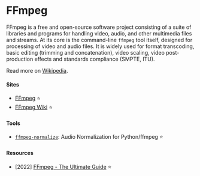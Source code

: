 # FFmpeg

FFmpeg is a free and open-source software project consisting of a suite of libraries and programs for handling video, audio, and other multimedia files and streams. At its core is the command-line `ffmpeg` tool itself, designed for processing of video and audio files. It is widely used for format transcoding, basic editing (trimming and concatenation), video scaling, video post-production effects and standards compliance (SMPTE, ITU).

Read more on [Wikipedia](https://en.wikipedia.org/wiki/FFmpeg).

#### Sites
- [FFmpeg](https://www.ffmpeg.org) ⭐
- [FFmpeg Wiki](https://trac.ffmpeg.org) ⭐

#### Tools
- [`ffmpeg-normalize`](https://github.com/slhck/ffmpeg-normalize): Audio Normalization for Python/ffmpeg ⭐

#### Resources
- [2022] [FFmpeg - The Ultimate Guide](https://img.ly/blog/ultimate-guide-to-ffmpeg) ⭐
